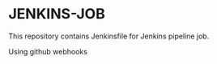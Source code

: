 # JENKINS-JOB
This repository contains Jenkinsfile for Jenkins pipeline job.

Using github webhooks

